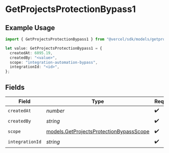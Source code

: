 # GetProjectsProtectionBypass1

## Example Usage

```typescript
import { GetProjectsProtectionBypass1 } from "@vercel/sdk/models/getprojectsop.js";

let value: GetProjectsProtectionBypass1 = {
  createdAt: 6095.19,
  createdBy: "<value>",
  scope: "integration-automation-bypass",
  integrationId: "<id>",
};
```

## Fields

| Field                                                                                    | Type                                                                                     | Required                                                                                 | Description                                                                              |
| ---------------------------------------------------------------------------------------- | ---------------------------------------------------------------------------------------- | ---------------------------------------------------------------------------------------- | ---------------------------------------------------------------------------------------- |
| `createdAt`                                                                              | *number*                                                                                 | :heavy_check_mark:                                                                       | N/A                                                                                      |
| `createdBy`                                                                              | *string*                                                                                 | :heavy_check_mark:                                                                       | N/A                                                                                      |
| `scope`                                                                                  | [models.GetProjectsProtectionBypassScope](../models/getprojectsprotectionbypassscope.md) | :heavy_check_mark:                                                                       | N/A                                                                                      |
| `integrationId`                                                                          | *string*                                                                                 | :heavy_check_mark:                                                                       | N/A                                                                                      |